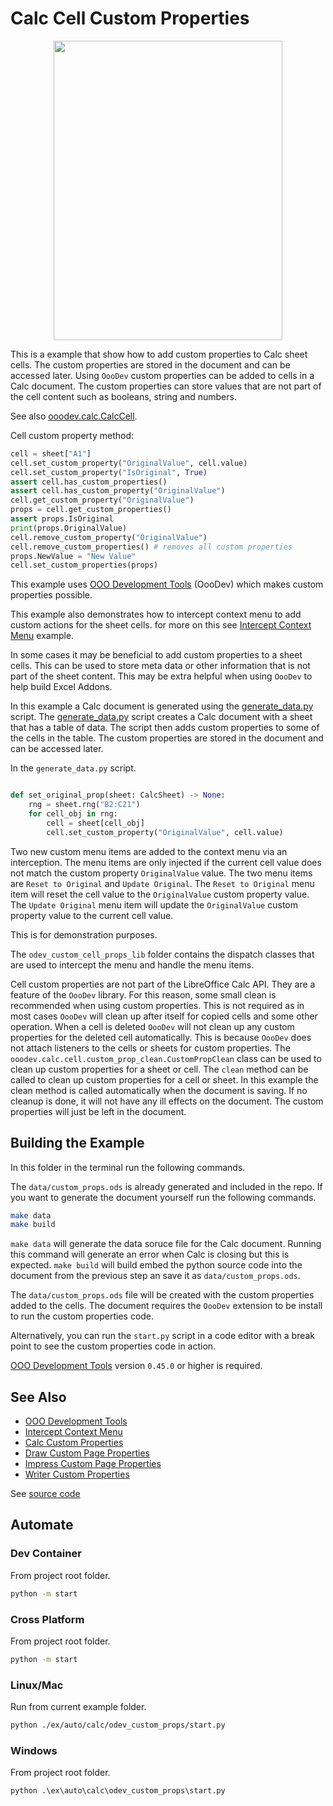 # Calc Cell Custom Properties

<p align="center">
<img src="https://github.com/Amourspirit/python-ooouno-ex/assets/4193389/403a7be8-96d0-4350-82ab-56b9cafb8c46" width="366" height="479">
</p>


This is a example that show how to add custom properties to Calc sheet cells. The custom properties are stored in the document and can be accessed later. Using `OooDev` custom properties can be added to cells in a Calc document. The custom properties can store values that are not part of the cell content such as booleans, string and numbers.

See also [ooodev.calc.CalcCell](https://python-ooo-dev-tools.readthedocs.io/en/latest/src/calc/calc_cell.html).

Cell custom property method:

```python
cell = sheet["A1"]
cell.set_custom_property("OriginalValue", cell.value)
cell.set_custom_property("IsOriginal", True)
assert cell.has_custom_properties()
assert cell.has_custom_property("OriginalValue")
cell.get_custom_property("OriginalValue")
props = cell.get_custom_properties()
assert props.IsOriginal
print(props.OriginalValue)
cell.remove_custom_property("OriginalValue")
cell.remove_custom_properties() # removes all custom properties
props.NewValue = "New Value"
cell.set_custom_properties(props)
```

This example uses [OOO Development Tools] (OooDev) which makes custom properties possible.

This example also demonstrates how to intercept context menu to add custom actions for the sheet cells.
for more on this see [Intercept Context Menu] example.

In some cases it may be beneficial to add custom properties to a sheet cells. This can be used to store meta data or other information that is not part of the sheet content.
This may be extra helpful when using `OooDev` to help build Excel Addons.

In this example a Calc document is generated using the [generate_data.py] script. The [generate_data.py] script creates a Calc document with a sheet that has a table of data.
The script then adds custom properties to some of the cells in the table. The custom properties are stored in the document and can be accessed later.

In the `generate_data.py` script.

```python

def set_original_prop(sheet: CalcSheet) -> None:
    rng = sheet.rng("B2:C21")
    for cell_obj in rng:
        cell = sheet[cell_obj]
        cell.set_custom_property("OriginalValue", cell.value)
```

Two new custom menu items are added to the context menu via an interception. The menu items are only injected if the current cell value does not match the custom property `OriginalValue` value. The two menu items are `Reset to Original` and `Update Original`. The `Reset to Original` menu item will reset the cell value to the `OriginalValue` custom property value. The `Update Original` menu item will update the `OriginalValue` custom property value to the current cell value.

This is for demonstration purposes.


The `odev_custom_cell_props_lib` folder contains the dispatch classes that are used to intercept the menu and handle the menu items.


Cell custom properties are not part of the LibreOffice Calc API. They are a feature of the `OooDev` library.
For this reason, some small clean is recommended when using custom properties. This is not required as in most cases `OooDev` will clean up after itself for copied cells and some other operation. When a cell is deleted `OooDev` will not clean up any custom properties for the deleted cell automatically. This is because `OooDev` does not attach listeners to the cells or sheets for custom properties.
The `ooodev.calc.cell.custom_prop_clean.CustomPropClean` class can be used to clean up custom properties for a sheet or cell. The `clean` method can be called to clean up custom properties for a cell or sheet.
In this example the clean method is called automatically when the document is saving.
If no cleanup is done, it will not have any ill effects on the document. The custom properties will just be left in the document.

## Building the Example

In this folder in the terminal run the following commands.

The `data/custom_props.ods` is already generated and included in the repo. If you want to generate the document yourself run the following commands.


```sh
make data
make build
```

`make data` will generate the data soruce file for the Calc document. Running this command will generate an error when Calc is closing but this is expected.
`make build` will build embed the python source code into the document from the previous step an save it as `data/custom_props.ods`.

The `data/custom_props.ods` file will be created with the custom properties added to the cells. The document requires the `OooDev` extension to be install to run the custom properties code.

Alternatively, you can run the `start.py` script in a code editor with a break point to see the custom properties code in action.


[OOO Development Tools] version `0.45.0` or higher is required.

## See Also


- [OOO Development Tools]
- [Intercept Context Menu]
- [Calc Custom Properties](../odev_custom_sheet_props#readme)
- [Draw Custom Page Properties](../../draw/odev_custom_page_props#readme)
- [Impress Custom Page Properties](../../impress/odev_custom_page_props#readme)
- [Writer Custom Properties](../../writer/odev_custom_props#readme)

See [source code](./start.py)

## Automate

### Dev Container

From project root folder.

```sh
python -m start
```

### Cross Platform

From project root folder.

```sh
python -m start
```

### Linux/Mac

Run from current example folder.

```sh
python ./ex/auto/calc/odev_custom_props/start.py
```

### Windows

From project root folder.

```ps
python .\ex\auto\calc\odev_custom_props\start.py
```

[OOO Development Tools]: https://python-ooo-dev-tools.readthedocs.io/en/latest/
[Intercept Context Menu]: ../odev_context_link#readme
[generate_data.py]: ./generate_data.py